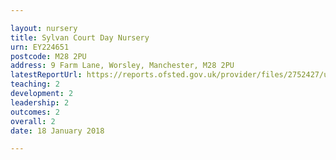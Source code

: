 ```yaml
---

layout: nursery
title: Sylvan Court Day Nursery
urn: EY224651
postcode: M28 2PU
address: 9 Farm Lane, Worsley, Manchester, M28 2PU
latestReportUrl: https://reports.ofsted.gov.uk/provider/files/2752427/urn/EY224651.pdf
teaching: 2
development: 2
leadership: 2
outcomes: 2
overall: 2
date: 18 January 2018

---
```

